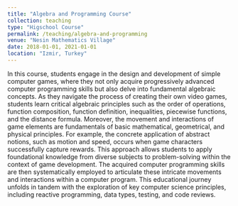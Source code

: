 ```yaml
---
title: "Algebra and Programming Course"
collection: teaching
type: "Higschool Course"
permalink: /teaching/algebra-and-programming
venue: "Nesin Mathematics Village"
date: 2018-01-01, 2021-01-01
location: "Izmir, Turkey"
---
```

In this course, students engage in the design and development of simple computer games, where they not only acquire progressively advanced computer programming skills but also delve into fundamental algebraic concepts. As they navigate the process of creating their own video games, students learn critical algebraic principles such as the order of operations, function composition, function definition, inequalities, piecewise functions, and the distance formula. Moreover, the movement and interactions of game elements are fundamentals of basic mathematical, geometrical, and physical principles. For example, the concrete application of abstract notions, such as motion and speed, occurs when game characters successfully capture rewards. This approach allows students to apply foundational knowledge from diverse subjects to problem-solving within the context of game development. The acquired computer programming skills are then systematically employed to articulate these intricate movements and interactions within a computer program. This educational journey unfolds in tandem with the exploration of key computer science principles, including reactive programming, data types, testing, and code reviews.
